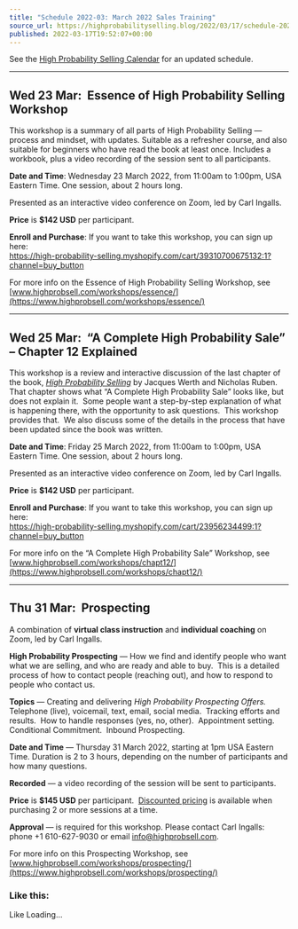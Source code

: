 ```yaml
---
title: "Schedule 2022-03: March 2022 Sales Training"
source_url: https://highprobabilityselling.blog/2022/03/17/schedule-2022-03-march-2022-sales-training
published: 2022-03-17T19:52:07+00:00
---
```

See the [High Probability Selling Calendar](https://www.highprobsell.com/workshops/index.html#calendar) for an updated schedule. 




---


Wed 23 Mar:  Essence of High Probability Selling Workshop
---------------------------------------------------------


This workshop is a summary of all parts of High Probability Selling — process and mindset, with updates. Suitable as a refresher course, and also suitable for beginners who have read the book at least once. Includes a workbook, plus a video recording of the session sent to all participants. 


**Date and Time**: Wednesday 23 March 2022, from 11:00am to 1:00pm, USA Eastern Time. One session, about 2 hours long. 


Presented as an interactive video conference on Zoom, led by Carl Ingalls. 


**Price** is **$142 USD** per participant.  


**Enroll and Purchase**: If you want to take this workshop, you can sign up here:  
[https://high\-probability\-selling.myshopify.com/cart/39310700675132:1?channel\=buy\_button](https://high-probability-selling.myshopify.com/cart/29453902151740:1?channel=buy_button)


For more info on the Essence of High Probability Selling Workshop, see [www.highprobsell.com/workshops/essence/](https://www.highprobsell.com/workshops/essence/)  





---


Wed 25 Mar:  **“A Complete High Probability Sale”** – Chapter 12 Explained
--------------------------------------------------------------------------


This workshop is a review and interactive discussion of the last chapter of the book, [*High Probability Selling*](https://www.highprobsell.com/book-hps/index.html) by Jacques Werth and Nicholas Ruben.  That chapter shows what “A Complete High Probability Sale” looks like, but does not explain it.  Some people want a step\-by\-step explanation of what is happening there, with the opportunity to ask questions.  This workshop provides that.  We also discuss some of the details in the process that have been updated since the book was written. 


**Date and Time**: Friday 25 March 2022, from 11:00am to 1:00pm, USA Eastern Time. One session, about 2 hours long. 


Presented as an interactive video conference on Zoom, led by Carl Ingalls. 


**Price** is **$142 USD** per participant.  


**Enroll and Purchase**: If you want to take this workshop, you can sign up here:  
[https://high\-probability\-selling.myshopify.com/cart/23956234499:1?channel\=buy\_button](https://high-probability-selling.myshopify.com/cart/23956234499:1?channel=buy_button)


For more info on the “A Complete High Probability Sale” Workshop, see [www.highprobsell.com/workshops/chapt12/](https://www.highprobsell.com/workshops/chapt12/)  





---


Thu 31 Mar:  **Prospecting**
----------------------------


A combination of **virtual class instruction** and **individual coaching** on Zoom, led by Carl Ingalls.


**High Probability Prospecting** — How we find and identify people who want what we are selling, and who are ready and able to buy.  This is a detailed process of how to contact people (reaching out), and how to respond to people who contact us.


**Topics** — Creating and delivering *High Probability Prospecting Offers.*  Telephone (live), voicemail, text, email, social media.  Tracking efforts and results.  How to handle responses (yes, no, other).  Appointment setting.  Conditional Commitment.  Inbound Prospecting.


**Date and Time** — Thursday 31 March 2022, starting at 1pm USA Eastern Time. Duration is 2 to 3 hours, depending on the number of participants and how many questions. 


**Recorded** — a video recording of the session will be sent to participants. 


**Price** is **$145 USD** per participant.  [Discounted pricing](https://www.highprobsell.com/workshops/prospecting/index.html#discounts) is available when purchasing 2 or more sessions at a time. 


**Approval** — is required for this workshop. Please contact Carl Ingalls: phone \+1 610\-627\-9030 or email [info@highprobsell.com](mailto:info@highprobsell.com). 


For more info on this Prospecting Workshop, see [www.highprobsell.com/workshops/prospecting/](https://www.highprobsell.com/workshops/prospecting/)  



### Like this:

Like Loading...
